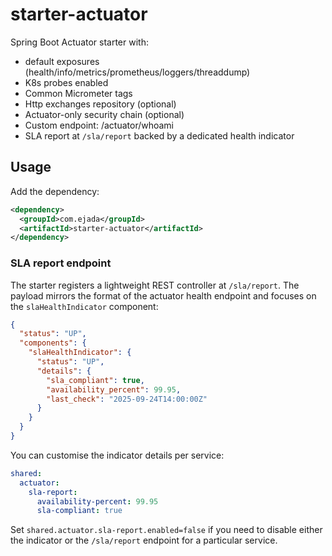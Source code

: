 # starter-actuator

Spring Boot Actuator starter with:
- default exposures (health/info/metrics/prometheus/loggers/threaddump)
- K8s probes enabled
- Common Micrometer tags
- Http exchanges repository (optional)
- Actuator-only security chain (optional)
- Custom endpoint: /actuator/whoami
- SLA report at `/sla/report` backed by a dedicated health indicator

## Usage
Add the dependency:

```xml
<dependency>
  <groupId>com.ejada</groupId>
  <artifactId>starter-actuator</artifactId>
</dependency>
```

### SLA report endpoint

The starter registers a lightweight REST controller at `/sla/report`. The
payload mirrors the format of the actuator health endpoint and focuses on the
`slaHealthIndicator` component:

```json
{
  "status": "UP",
  "components": {
    "slaHealthIndicator": {
      "status": "UP",
      "details": {
        "sla_compliant": true,
        "availability_percent": 99.95,
        "last_check": "2025-09-24T14:00:00Z"
      }
    }
  }
}
```

You can customise the indicator details per service:

```yaml
shared:
  actuator:
    sla-report:
      availability-percent: 99.95
      sla-compliant: true
```

Set `shared.actuator.sla-report.enabled=false` if you need to disable either
the indicator or the `/sla/report` endpoint for a particular service.
